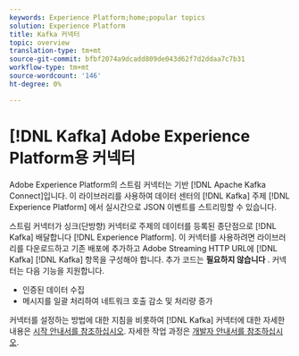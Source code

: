 ```yaml
---
keywords: Experience Platform;home;popular topics
solution: Experience Platform
title: Kafka 커넥터
topic: overview
translation-type: tm+mt
source-git-commit: bfbf2074a9dcadd809de043d62f7d2ddaa7c7b31
workflow-type: tm+mt
source-wordcount: '146'
ht-degree: 0%

---
```



# [!DNL Kafka] Adobe Experience Platform용 커넥터

Adobe Experience Platform의 스트림 커넥터는 기반 [!DNL Apache Kafka Connect]입니다. 이 라이브러리를 사용하여 데이터 센터의 [!DNL Kafka] 주제 [!DNL Experience Platform] 에서 실시간으로 JSON 이벤트를 스트리밍할 수 있습니다.

스트림 커넥터가 싱크(단방향) 커넥터로 주제의 데이터를 등록된 종단점으로 [!DNL Kafka] 배달합니다 [!DNL Experience Platform]. 이 커넥터를 사용하려면 라이브러리를 다운로드하고 기존 배포에 추가하고 Adobe Streaming HTTP URL에 [!DNL Kafka] [!DNL Kafka] 항목을 구성해야 합니다. 추가 코드는 **필요하지 않습니다** . 커넥터는 다음 기능을 지원합니다.

- 인증된 데이터 수집
- 메시지를 일괄 처리하여 네트워크 호출 감소 및 처리량 증가

커넥터를 설정하는 방법에 대한 지침을 비롯하여 [!DNL Kafka] 커넥터에 대한 자세한 내용은 [시작 안내서를 참조하십시오](https://github.com/adobe/experience-platform-streaming-connect). 자세한 작업 과정은 [개발자 안내서를 참조하십시오](https://github.com/adobe/experience-platform-streaming-connect/blob/master/DEVELOPER_GUIDE.md).